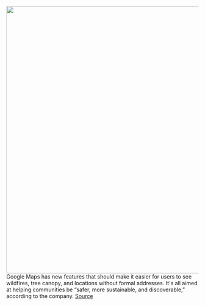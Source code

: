 <img src='https://cdn.vox-cdn.com/thumbor/hWF9JfW-xlzxa4f-ZiMSgIB1D78=/0x0:1000x562/1200x800/filters:focal(420x201:580x361)/cdn.vox-cdn.com/uploads/chorus_image/image/69926816/Tree_Canopy_Insights.0.png' width='700px' /><br/>
Google Maps has new features that should make it easier for users to see wildfires, tree canopy, and locations without formal addresses. It's all aimed at helping communities be “safer, more sustainable, and discoverable,” according to the company.
<a href='https://www.theverge.com/2021/9/29/22698533/google-maps-wildfires-tree-coverage-tracker'> Source <a/>